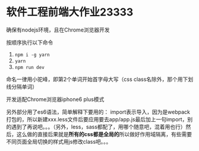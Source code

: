 # 软件工程前端大作业23333

确保有nodejs环境，且在Chrome浏览器开发

按顺序执行以下命令
1. `npm i -g yarn`
1. `yarn`
1. `npm run dev`

命名一律用小驼峰，即第2个单词开始首字母大写（css class名除外，那个用下划线分隔单词）

开发适配Chrome浏览器iphone6 plus模式

另外部分用了es6语法，简单解释下要用的：
import表示导入，因为是webpack打包的，所以新建xxx.less文件后要应用要去app/app.js最后加上一句import，别的遇到了再说吧。。。（另外，less，sass都配了，用哪个随意吧，混着用也行）然后，这么做的直接后果就是**所有的css都是全局的**所以做好作用域隔离，有些需要不同页面全局切换的样式用js修改class吧。。。
